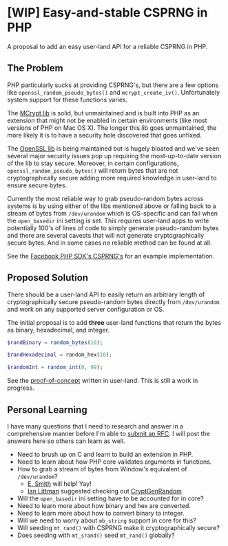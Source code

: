 # [WIP] Easy-and-stable CSPRNG in PHP

A proposal to add an easy user-land API for a reliable CSPRNG in PHP.

## The Problem

PHP particularly sucks at providing CSPRNG's, but there are a few options like `openssl_random_pseudo_bytes()` and `mcrypt_create_iv()`. Unfortunately system support for these functions varies.

The [MCrypt lib](http://mcrypt.sourceforge.net/) is solid, but unmaintained and is built into PHP as an extension that might not be enabled in certain environments (like most versions of PHP on Mac OS X). The longer this lib goes unmaintained, the more likely it is to have a security hole discovered that goes unfixed.

The [OpenSSL lib](https://www.openssl.org/) is being maintained but is hugely bloated and we've seen several major security issues pop up requiring the most-up-to-date version of the lib to stay secure. Moreover, in certain configurations, `openssl_random_pseudo_bytes()` will return bytes that are not cryptographically secure adding more required knowledge in user-land to ensure secure bytes. 

Currently the most reliable way to grab pseudo-random bytes across systems is by using either of the libs mentioned above or falling back to a stream of bytes from `/dev/urandom` which is OS-specific and can fail when the `open_basedir` ini setting is set. This requires user-land apps to write potentially 100's of lines of code to simply generate pseudo-random bytes and there are several caveats that will not generate cryptographically secure bytes. And in some cases no reliable method can be found at all.

See the [Facebook PHP SDK's CSPRNG's](https://github.com/facebook/facebook-php-sdk-v4/tree/master/src/Facebook/PseudoRandomString) for an example implementation.

## Proposed Solution

There should be a user-land API to easily return an arbitrary length of cryptographically secure pseudo-random bytes directly from `/dev/urandom` and work on any supported server configuration or OS.

The initial proposal is to add **three** user-land functions that return the bytes as binary, hexadecimal, and integer.

```php
$randBinary = random_bytes(10);

$randHexadecimal = random_hex(10);

$randomInt = random_int(0, 99);
```

See the [proof-of-concept](https://github.com/SammyK/php-src-csprng/blob/master/csprng.php) written in user-land. This is still a work in progress.

## Personal Learning

I have many questions that I need to research and answer in a comprehensive manner before I'm able to [submit an RFC](https://wiki.php.net/rfc). I will post the answers here so others can learn as well.

- Need to brush up on C and learn to build an extension in PHP.
- Need to learn about how PHP core validates arguments in functions.
- How to grab a stream of bytes from Window's equivalent of `/dev/urandom`?
    - [E. Smith](https://twitter.com/auroraeosrose) will help! Yay!
    - [Ian Littman](https://twitter.com/iansltx) suggested checking out [CryptGenRandom](http://en.wikipedia.org/wiki/CryptGenRandom)
- Will the `open_basedir` ini setting have to be accounted for in core?
- Need to learn more about how binary and hex are converted.
- Need to learn more about how to convert binary to integer.
- Will we need to worry about `mb_string` support in core for this?
- Will seeding `mt_rand()` with CSPRNG make it cryptographically secure?
- Does seeding with `mt_srand()` seed `mt_rand()` globally?
